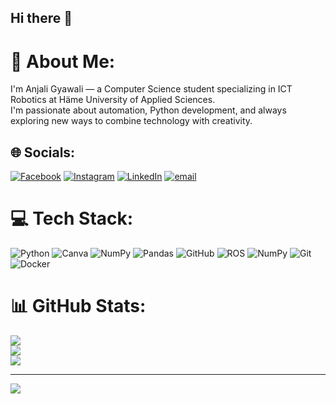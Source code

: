 ## Hi there 👋

# 💫 About Me:
I'm Anjali Gyawali — a Computer Science student specializing in ICT Robotics at Häme University of Applied Sciences. <br>I'm passionate about automation, Python development, and always exploring new ways to combine technology with creativity.


## 🌐 Socials:
[![Facebook](https://img.shields.io/badge/Facebook-%231877F2.svg?logo=Facebook&logoColor=white)](https://facebook.com/anjali.gyawali.566) [![Instagram](https://img.shields.io/badge/Instagram-%23E4405F.svg?logo=Instagram&logoColor=white)](https://instagram.com/anjalee_6) [![LinkedIn](https://img.shields.io/badge/LinkedIn-%230077B5.svg?logo=linkedin&logoColor=white)](https://linkedin.com/in/anjali-gyawali) [![email](https://img.shields.io/badge/Email-D14836?logo=gmail&logoColor=white)](mailto:gyawalianjali015@gmail.com) 

# 💻 Tech Stack:
![Python](https://img.shields.io/badge/python-3670A0?style=for-the-badge&logo=python&logoColor=ffdd54) ![Canva](https://img.shields.io/badge/Canva-%2300C4CC.svg?style=for-the-badge&logo=Canva&logoColor=white) ![NumPy](https://img.shields.io/badge/numpy-%23013243.svg?style=for-the-badge&logo=numpy&logoColor=white) ![Pandas](https://img.shields.io/badge/pandas-%23150458.svg?style=for-the-badge&logo=pandas&logoColor=white) ![GitHub](https://img.shields.io/badge/github-%23121011.svg?style=for-the-badge&logo=github&logoColor=white) ![ROS](https://img.shields.io/badge/ros-%230A0FF9.svg?style=for-the-badge&logo=ros&logoColor=white) ![NumPy](https://img.shields.io/badge/numpy-%23013243.svg?style=for-the-badge&logo=numpy&logoColor=white) ![Git](https://img.shields.io/badge/git-%23F05033.svg?style=for-the-badge&logo=git&logoColor=white) ![Docker](https://img.shields.io/badge/docker-%230db7ed.svg?style=for-the-badge&logo=docker&logoColor=white)
# 📊 GitHub Stats:
![](https://github-readme-stats.vercel.app/api?username=Anjali787&theme=dark&hide_border=false&include_all_commits=false&count_private=false)<br/>
![](https://nirzak-streak-stats.vercel.app/?user=Anjali787&theme=dark&hide_border=false)<br/>
![](https://github-readme-stats.vercel.app/api/top-langs/?username=Anjali787&theme=dark&hide_border=false&include_all_commits=false&count_private=false&layout=compact)

---
[![](https://visitcount.itsvg.in/api?id=Anjali787&icon=0&color=0)](https://visitcount.itsvg.in)

<!-- Proudly created with GPRM ( https://gprm.itsvg.in ) -->
